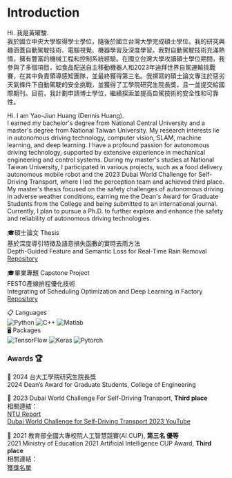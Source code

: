 # Introduction

Hi. 我是黃曜駿.  
我於國立中央大學取得學士學位，隨後於國立台灣大學完成碩士學位。我的研究興趣涵蓋自動駕駛技術、電腦視覺、機器學習及深度學習。我對自動駕駛技術充滿熱情，擁有豐富的機械工程和控制系統經驗。在國立台灣大學攻讀碩士學位期間，我參與了多個項目，如食品配送自主移動機器人和2023年迪拜世界自駕運輸挑戰賽，在其中負責領導感知團隊，並最終獲得第三名。我撰寫的碩士論文專注於惡劣天氣條件下自動駕駛的安全挑戰，並獲得了工學院研究生院長獎，且一並提交給國際期刊。目前，我計劃申請博士學位，繼續探索並提高自駕技術的安全性和可靠性。  

Hi. I am Yao-Jiun Huang (Dennis Huang).  
I earned my bachelor's degree from National Central University and a master's degree from National Taiwan University. My research interests lie in autonomous driving technology, computer vision, SLAM, machine learning, and deep learning. I have a profound passion for autonomous driving technology, supported by extensive experience in mechanical engineering and control systems. During my master's studies at National Taiwan University, I participated in various projects, such as a food delivery autonomous mobile robot and the 2023 Dubai World Challenge for Self-Driving Transport, where I led the perception team and achieved third place. My master's thesis focused on the safety challenges of autonomous driving in adverse weather conditions, earning me the Dean's Award for Graduate Students from the College and being submitted to an international journal. Currently, I plan to pursue a Ph.D. to further explore and enhance the safety and reliability of autonomous driving technologies.  

🎓碩士論文 Thesis  
基於深度導引特徵及語意損失函數的實時去雨方法  
Depth-Guided Feature and Semantic Loss for Real-Time Rain Removal  
[Repository](https://github.com/DennisHuang890331/The-Depth-Guided-Features-and-Semantic-Loss-based-Rain-Removal-Method-for-Enhancing-Scene-Understand)  

🎓畢業專題 Capstone Project  
FESTO產線排程優化技術  
Integrating of Scheduling Optimization and Deep Learning in Factory  
[Repository](https://github.com/DennisHuang890331/festo-scheduling)

📋 Languages  
![Python](https://img.shields.io/badge/python-3670A0?style=for-the-badge&logo=python&logoColor=ffdd54)
![C++](https://img.shields.io/badge/c/c++-%2300599C.svg?style=for-the-badge&logo=c%2B%2B&logoColor=white)
![Matlab](https://img.shields.io/badge/Matlab-%2339457E.svg?style=for-the-badge&logo=matlab&logoColor=white)  
🖥️ Packages  
![TensorFlow](https://img.shields.io/badge/TensorFlow-%23FF6F00.svg?style=for-the-badge&logo=TensorFlow&logoColor=white)
![Keras](https://img.shields.io/badge/Keras-%23D00000.svg?style=for-the-badge&logo=Keras&logoColor=white)
![Pytorch](https://img.shields.io/badge/Pytorch-3964C3.svg?style=for-the-badge&logo=Pytorch&logoColor=white)

### Awards 🏆
🥇 2024 台大工學院研究生院長獎  
2024 Dean’s Award for Graduate Students, College of Engineering 

🥇 2023 Dubai World Challenge  For Self-Driving Transport, **Third place**  
相關連結：  
[NTU Report](https://ntuhighlights.ntu.edu.tw/News_Content_n_171094_s_239242.html)  
[Dubai World Challenge for Self-Driving Transport 2023 YouTube](https://youtu.be/6c4LehbiVw8?si=2fpIv86UjSPvDYcj)  

🥇 2021 教育部全國大專校院人工智慧競賽(AI CUP), **第三名 優等**  
2021 Ministry of Education 2021 Artificial Intelligence CUP Award, **Third place**  
相關連結：  
[獲獎名單](https://www.aicup.tw/_files/ugd/7fbdbf_c71e035acd4d43e7874c5c6aeeb88f65.pdf)  

